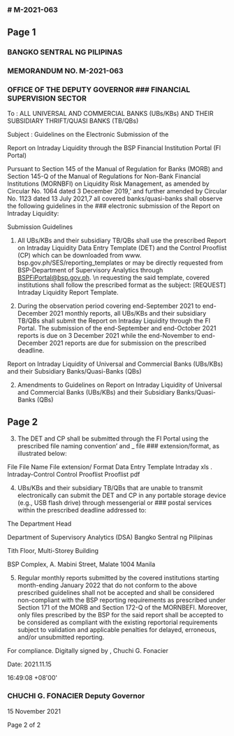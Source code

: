 ### # M-2021-063

## Page 1

### BANGKO SENTRAL NG PILIPINAS

### MEMORANDUM NO. M-2021-063

### OFFICE OF THE DEPUTY GOVERNOR ### FINANCIAL SUPERVISION SECTOR

To : ALL UNIVERSAL AND COMMERCIAL BANKS (UBs/KBs) AND THEIR SUBSIDIARY THRIFT/QUASI BANKS (TB/QBs)

Subject : Guidelines on the Electronic Submission of the

Report on Intraday Liquidity through the BSP Financial Institution Portal (Fl Portal)

Pursuant to Section 145 of the Manual of Regulation for Banks (MORB) and Section 145-Q of the Manual of Regulations for Non-Bank Financial Institutions (MORNBFI) on Liquidity Risk Management, as amended by Circular No. 1064 dated 3 December 2019,’ and further amended by Circular No. 1123 dated 13 July 2021,7 all covered banks/quasi-banks shall observe the following guidelines in the ### electronic submission of the Report on Intraday Liquidity:

Submission Guidelines

1. All UBs/KBs and their subsidiary TB/QBs shall use the prescribed Report on Intraday Liquidity Data Entry Template (DET) and the Control Prooflist (CP) which can be downloaded from www. bsp.gov.ph/SES/reporting_templates or may be directly requested from BSP-Department of Supervisory Analytics through BSPFiPortal@bsp.gov.ph. \n requesting the said template, covered institutions shall follow the prescribed format as the subject: [REQUEST] Intraday Liquidity Report Template.

2. During the observation period covering end-September 2021 to end-December 2021 monthly reports, all UBs/KBs and their subsidiary TB/QBs shall submit the Report on Intraday Liquidity through the FI Portal. The submission of the end-September and end-October 2021 reports is due on 3 December 2021 while the end-November to end-December 2021 reports are due for submission on the prescribed deadline.

Report on Intraday Liquidity of Universal and Commercial Banks (UBs/KBs) and their Subsidiary Banks/Quasi-Banks (QBs)

2. Amendments to Guidelines on Report on Intraday Liquidity of Universal and Commercial Banks (UBs/KBs) and their Subsidiary Banks/Quasi-Banks (QBs)

## Page 2

3. The DET and CP shall be submitted through the FI Portal using the prescribed file naming convention’ and _ file ### extension/format, as illustrated below:

File File Name File extension/ Format Data Entry Template Intraday xls . Intraday-Control Control Prooflist Prooflist pdf

4. UBs/KBs and their subsidiary TB/QBs that are unable to transmit electronically can submit the DET and CP in any portable storage device (e.g., USB flash drive) through messengerial or ### postal services within the prescribed deadline addressed to:

The Department Head

Department of Supervisory Analytics (DSA) Bangko Sentral ng Pilipinas

Tith Floor, Multi-Storey Building

BSP Complex, A. Mabini Street, Malate 1004 Manila

5. Regular monthly reports submitted by the covered institutions starting month-ending January 2022 that do not conform to the above prescribed guidelines shall not be accepted and shall be considered non-compliant with the BSP reporting requirements as prescribed under Section 171 of the MORB and Section 172-Q of the MORNBEFI. Moreover, only files prescribed by the BSP for the said report shall be accepted to be considered as compliant with the existing reportorial requirements subject to validation and applicable penalties for delayed, erroneous, and/or unsubmitted reporting.

For compliance. Digitally signed by , Chuchi G. Fonacier

Date: 2021.11.15

16:49:08 +08'00'

### CHUCHI G. FONACIER Deputy Governor

15 November 2021

Page 2 of 2 